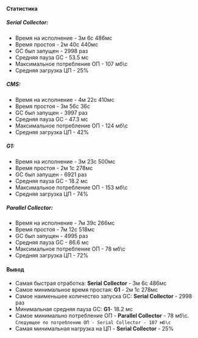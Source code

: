#### Статистика
##### Serial Collector: 
* Время на исполнение - 3м 6с 486мс
* Время простоя - 2м 40с 440мс
* GC был запущен - 2998 раз
* Средняя пауза GC - 53.5 мс
* Максимальное потребление ОП - 107 мб\с
* Средняя загрузка ЦП - 25% 

##### CMS: 
* Время на исполнение - 4м 22с 410мс
* Время простоя - 3м 56с 36с
* GC был запущен - 3997 раз
* Средняя пауза GC - 47.3 мс
* Максимальное потребление ОП - 124 мб\с
* Средняя загрузка ЦП - 42% 

##### G1: 
* Время на исполнение - 3м 23с 500мс
* Время простоя - 2м 1с 278мс
* GC был запущен - 6921 раз
* Средняя пауза GC - 18.2 мс
* Максимальное потребление ОП - 153 мб\с
* Средняя загрузка ЦП - 74% 

##### Parallel Collector: 
* Время на исполнение - 7м 39с 266мс
* Время простоя - 7м 12с 518мс
* GC был запущен - 4995 раз
* Средняя пауза GC - 86.6 мс
* Максимальное потребление ОП - 78 мб\с
* Средняя загрузка ЦП - 72% 

#### Вывод
* Самая быстрая отработка: **Serial Collector** - 3м 6с 486мс
* Самое минимальное время простая: **G1** - 2м 1с 278мс
* Самое наименьшее количество запуска GC: **Serial Collector** - 2998 раз
* Минимальная средняя пауза GC: **G1**- 18.2 мс
* Самое минимально потребление ОП - **Parallel Collector** - 78 мб\с. `Следующее по потреблению ОП - Serial Collector - 107 мб\с`
* Самая минимальная нагрузка на ЦП - **Serial Collector** - 25% 
